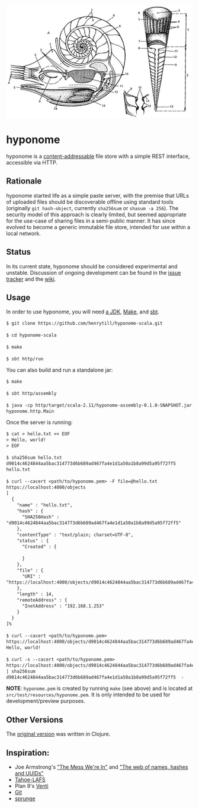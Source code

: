 ![](doc/molluscs.gif)

hyponome
========

hyponome is a [content-addressable](https://en.wikipedia.org/wiki/Content-addressable_storage) file store with a simple REST interface, accessible via HTTP.

## Rationale

hyponome started life as a simple paste server, with the premise that URLs of uploaded files should be discoverable offline using standard tools (originally `git hash-object`, currently `sha256sum` or `shasum -a 256`).  The security model of this approach is clearly limited, but seemed appropriate for the use-case of sharing files in a semi-public manner.  It has since evolved to become a generic immutable file store, intended for use within a local network.

## Status

In its current state, hyponome should be considered experimental and unstable.  Discussion of ongoing development can be found in the [issue tracker](https://github.com/henrytill/hyponome-scala/issues) and the [wiki](https://github.com/henrytill/hyponome-scala/wiki).

## Usage

In order to use hyponome, you will need [a JDK](http://openjdk.java.net/), [Make](https://www.gnu.org/software/make/), and [sbt](http://www.scala-sbt.org/).

```
$ git clone https://github.com/henrytill/hyponome-scala.git

$ cd hyponome-scala

$ make

$ sbt http/run
```

You can also build and run a standalone jar:
```
$ make

$ sbt http/assembly

$ java -cp http/target/scala-2.11/hyponome-assembly-0.1.0-SNAPSHOT.jar hyponome.http.Main
```

Once the server is running:
```
$ cat > hello.txt << EOF
> Hello, world!
> EOF

$ sha256sum hello.txt
d9014c4624844aa5bac314773d6b689ad467fa4e1d1a50a1b8a99d5a95f72ff5  hello.txt

$ curl --cacert <path/to/hyponome.pem> -F file=@hello.txt https://localhost:4000/objects
[
  {
    "name" : "hello.txt",
    "hash" : {
      "SHA256Hash" : "d9014c4624844aa5bac314773d6b689ad467fa4e1d1a50a1b8a99d5a95f72ff5"
    },
    "contentType" : "text/plain; charset=UTF-8",
    "status" : {
      "Created" : {

      }
    },
    "file" : {
      "URI" : "https://localhost:4000/objects/d9014c4624844aa5bac314773d6b689ad467fa4e1d1a50a1b8a99d5a95f72ff5/hello.txt"
    },
    "length" : 14,
    "remoteAddress" : {
      "InetAddress" : "192.168.1.253"
    }
  }
]%

$ curl --cacert <path/to/hyponome.pem> https://localhost:4000/objects/d9014c4624844aa5bac314773d6b689ad467fa4e1d1a50a1b8a99d5a95f72ff5/hello.txt
Hello, world!

$ curl -s --cacert <path/to/hyponome.pem> https://localhost:4000/objects/d9014c4624844aa5bac314773d6b689ad467fa4e1d1a50a1b8a99d5a95f72ff5/hello.txt | sha256sum
d9014c4624844aa5bac314773d6b689ad467fa4e1d1a50a1b8a99d5a95f72ff5  -
```
**NOTE**: `hyponome.pem` is created by running `make` (see above) and is located at `src/test/resources/hyponome.pem`.  It is only intended to be used for development/preview purposes.

## Other Versions

The [original version](https://github.com/henrytill/hyponome-clojure) was written in Clojure.

## Inspiration:

* Joe Armstrong's ["The Mess We're In"](https://www.youtube.com/watch?v=lKXe3HUG2l4) and ["The web of names, hashes and UUIDs"](http://joearms.github.io/2015/03/12/The_web_of_names.html)
* [Tahoe-LAFS](https://tahoe-lafs.org)
* Plan 9's [Venti](http://doc.cat-v.org/plan_9/4th_edition/papers/venti/)
* [Git](http://git-scm.com/)
* [sprunge](http://sprunge.us/)
